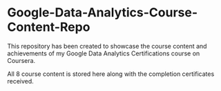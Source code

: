 # Google-Data-Analytics-Course-Content-Repo
This repository has been created to showcase the course content and achievements of my Google Data Analytics Certifications course on Coursera.

All 8 course content is stored here along with the completion certificates received.
